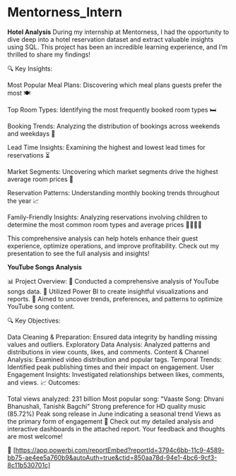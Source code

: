 # Mentorness_Intern

**Hotel Analysis**
During my internship at Mentorness, I had the opportunity to dive deep into a hotel reservation dataset and extract valuable insights using SQL. This project has been an incredible learning experience, and I’m thrilled to share my findings!

🔍 Key Insights:

Most Popular Meal Plans: Discovering which meal plans guests prefer the most 🍽️

Top Room Types: Identifying the most frequently booked room types 🛏️

Booking Trends: Analyzing the distribution of bookings across weekends and weekdays 📅

Lead Time Insights: Examining the highest and lowest lead times for reservations ⏳

Market Segments: Uncovering which market segments drive the highest average room prices 💼

Reservation Patterns: Understanding monthly booking trends throughout the year 📈

Family-Friendly Insights: Analyzing reservations involving children to determine the most common room types and average prices 👨‍👩‍👧‍👦

This comprehensive analysis can help hotels enhance their guest experience, optimize operations, and improve profitability. Check out my presentation to see the full analysis and insights!


**YouTube Songs Analysis**

📊 Project Overview:
🔹 Conducted a comprehensive analysis of YouTube songs data.
🔹 Utilized Power BI to create insightful visualizations and reports.
🔹 Aimed to uncover trends, preferences, and patterns to optimize YouTube song content.

🔍 Key Objectives:

Data Cleaning & Preparation: Ensured data integrity by handling missing values and outliers.
Exploratory Data Analysis: Analyzed patterns and distributions in view counts, likes, and comments.
Content & Channel Analysis: Examined video distribution and popular tags.
Temporal Trends: Identified peak publishing times and their impact on engagement.
User Engagement Insights: Investigated relationships between likes, comments, and views.
📈 Outcomes:

Total views analyzed: 231 billion
Most popular song: "Vaaste Song: Dhvani Bhanushali, Tanishk Bagchi"
Strong preference for HD quality music (85.72%)
Peak song release in June indicating a seasonal trend
Views as the primary form of engagement
📅 Check out my detailed analysis and interactive dashboards in the attached report. Your feedback and thoughts are most welcome!

🔗 [https://app.powerbi.com/reportEmbed?reportId=3794c6bb-11c9-4589-bb75-ae4ee5a760b9&autoAuth=true&ctid=850aa78d-94e1-4bc6-9cf3-8c11b530701c]
